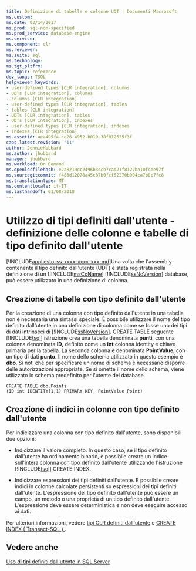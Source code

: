 ```yaml
---
title: Definizione di tabelle e colonne UDT | Documenti Microsoft
ms.custom: 
ms.date: 03/14/2017
ms.prod: sql-non-specified
ms.prod_service: database-engine
ms.service: 
ms.component: clr
ms.reviewer: 
ms.suite: sql
ms.technology: 
ms.tgt_pltfrm: 
ms.topic: reference
dev_langs: TSQL
helpviewer_keywords:
- user-defined types [CLR integration], columns
- UDTs [CLR integration], columns
- columns [CLR integration]
- user-defined types [CLR integration], tables
- tables [CLR integration]
- UDTs [CLR integration], tables
- UDTs [CLR integration], indexes
- user-defined types [CLR integration], indexes
- indexes [CLR integration]
ms.assetid: aea495f4-ce26-4952-b019-38f012625f3f
caps.latest.revision: "11"
author: JennieHubbard
ms.author: jhubbard
manager: jhubbard
ms.workload: On Demand
ms.openlocfilehash: e2a8219dc2496b3ecb7cad21f8122ba10fcbe97f
ms.sourcegitcommit: f486d12078a45c87b0fcf52270b904ca7b0c7fc8
ms.translationtype: MT
ms.contentlocale: it-IT
ms.lasthandoff: 01/08/2018
---
```

# <a name="working-with-user-defined-types---defining-udt-tables-and-columns"></a>Utilizzo di tipi definiti dall'utente - definizione delle colonne e tabelle di tipo definito dall'utente
[!INCLUDE[appliesto-ss-xxxx-xxxx-xxx-md](../../includes/appliesto-ss-xxxx-xxxx-xxx-md.md)]Una volta che l'assembly contenente il tipo definito dall'utente (UDT) è stata registrata nella definizione di un [!INCLUDE[msCoName](../../includes/msconame-md.md)] [!INCLUDE[ssNoVersion](../../includes/ssnoversion-md.md)] database, può essere utilizzato in una definizione di colonna.  
  
## <a name="creating-tables-with-udts"></a>Creazione di tabelle con tipo definito dall'utente  
 Per la creazione di una colonna con tipo definito dall'utente in una tabella non è necessaria una sintassi speciale. È possibile utilizzare il nome del tipo definito dall'utente in una definizione di colonna come se fosse uno dei tipi di dati intrinseci di [!INCLUDE[ssNoVersion](../../includes/ssnoversion-md.md)]. CREATE TABLE seguente [!INCLUDE[tsql](../../includes/tsql-md.md)] istruzione crea una tabella denominata **punti**, con una colonna denominata **ID,** definito come un **int** colonna identity e chiave primaria per la tabella. La seconda colonna è denominata **PointValue**, con un tipo di dati **punto**. Il nome dello schema utilizzato in questo esempio è **dbo**. Si noti che per specificare un nome di schema è necessario disporre delle autorizzazioni appropriate. Se si omette il nome dello schema, viene utilizzato lo schema predefinito per l'utente del database.  
  
```  
CREATE TABLE dbo.Points   
(ID int IDENTITY(1,1) PRIMARY KEY, PointValue Point)  
```  
  
## <a name="creating-indexes-on-udt-columns"></a>Creazione di indici in colonne con tipo definito dall'utente  
 Per indicizzare una colonna con tipo definito dall'utente, sono disponibili due opzioni:  
  
-   Indicizzare il valore completo. In questo caso, se il tipo definito dall'utente ha ordinamento binario, è possibile creare un indice sull'intera colonna con tipo definito dall'utente utilizzando l'istruzione [!INCLUDE[tsql](../../includes/tsql-md.md)] CREATE INDEX.  
  
-   Indicizzare espressioni dei tipi definiti dall'utente. È possibile creare indici in colonne calcolate persistenti su espressioni dei tipi definiti dall'utente. L'espressione del tipo definito dall'utente può essere un campo, un metodo o una proprietà di un tipo definito dall'utente. L'espressione deve essere deterministica e non deve eseguire accesso ai dati.  
  
 Per ulteriori informazioni, vedere [tipi CLR definiti dall'utente](../../relational-databases/clr-integration-database-objects-user-defined-types/clr-user-defined-types.md) e [CREATE INDEX &#40; Transact-SQL &#41; ](../../t-sql/statements/create-index-transact-sql.md).  
  
## <a name="see-also"></a>Vedere anche  
 [Uso di tipi definiti dall'utente in SQL Server](../../relational-databases/clr-integration-database-objects-user-defined-types/working-with-user-defined-types-in-sql-server.md)  
  
  
